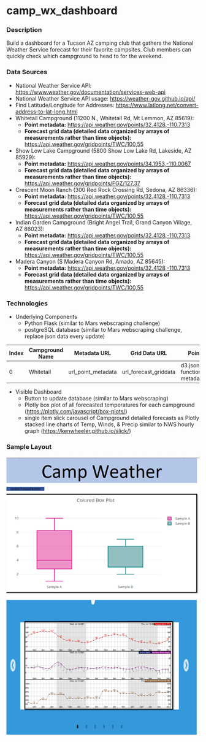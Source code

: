 # camp_wx_dashboard

### Description
Build a dashboard for a Tucson AZ camping club that gathers the National Weather Service forecast for their favorite campsites. Club members can quickly check which campground to head to for the weekend.

### Data Sources
* National Weather Service API: <a href="https://www.weather.gov/documentation/services-web-api" target="_blank">https://www.weather.gov/documentation/services-web-api</a>
* National Weather Service API usage: <a href="https://weather-gov.github.io/api/" target="_blank">https://weather-gov.github.io/api/</a>
* Find Latitude/Longitude for Addresses: <a href="https://www.latlong.net/convert-address-to-lat-long.html" target="_blank">https://www.latlong.net/convert-address-to-lat-long.html</a>
* Whitetail Campground (11200 N., Whitetail Rd, Mt Lemmon, AZ 85619): 
    * **Point metadata:** <a href="https://api.weather.gov/points/32.4128,-110.7313" target="_blank">https://api.weather.gov/points/32.4128,-110.7313</a>
    * **Forecast grid data (detailed data organized by arrays of measurements rather than time objects):** <a href="https://api.weather.gov/gridpoints/TWC/100,55" target="_blank">https://api.weather.gov/gridpoints/TWC/100,55</a>
* Show Low Lake Campground (5800 Show Low Lake Rd, Lakeside, AZ 85929): 
    * **Point metadata:** <a href="https://api.weather.gov/points/34.1953,-110.0067" target="_blank">https://api.weather.gov/points/34.1953,-110.0067</a>
    * **Forecast grid data (detailed data organized by arrays of measurements rather than time objects):** <a href="https://api.weather.gov/gridpoints/FGZ/127,37" target="_blank">https://api.weather.gov/gridpoints/FGZ/127,37</a>
* Crescent Moon Ranch (300 Red Rock Crossing Rd, Sedona, AZ 86336): 
    * **Point metadata:** <a href="https://api.weather.gov/points/32.4128,-110.7313" target="_blank">https://api.weather.gov/points/32.4128,-110.7313</a>
    * **Forecast grid data (detailed data organized by arrays of measurements rather than time objects):** <a href="https://api.weather.gov/gridpoints/TWC/100,55" target="_blank">https://api.weather.gov/gridpoints/TWC/100,55</a>
* Indian Garden Campground (Bright Angel Trail, Grand Canyon Village, AZ 86023): 
    * **Point metadata:** <a href="https://api.weather.gov/points/32.4128,-110.7313" target="_blank">https://api.weather.gov/points/32.4128,-110.7313</a>
    * **Forecast grid data (detailed data organized by arrays of measurements rather than time objects):** <a href="https://api.weather.gov/gridpoints/TWC/100,55" target="_blank">https://api.weather.gov/gridpoints/TWC/100,55</a>
* Madera Canyon (S Madera Canyon Rd, Amado, AZ 85645): 
    * **Point metadata:** <a href="https://api.weather.gov/points/32.4128,-110.7313" target="_blank">https://api.weather.gov/points/32.4128,-110.7313</a>
    * **Forecast grid data (detailed data organized by arrays of measurements rather than time objects):** <a href="https://api.weather.gov/gridpoints/TWC/100,55" target="_blank">https://api.weather.gov/gridpoints/TWC/100,55</a>

### Technologies
* Underlying Components
    * Python Flask (similar to Mars webscraping challenge)
    * postgreSQL database (similar to Mars webscraping challenge, replace json data every update)
    
| Index | Campground Name | Metadata URL | Grid Data URL | Point Metadata JSON | Forecast Grid Data JSON |
|----------------|---------------|----------------|---------------|----------------|---------------|
| 0 | Whitetail | url_point_metadata | url_forecast_griddata | d3.json(url_point_metadata, function(data) {return metadata}); | d3.json(url_forecast_griddata, function(data) {return griddata}); |

* Visible Dashboard
    * Button to update database (similar to Mars webscraping)
    * Plotly box plot of all forecasted temperatures for each campground (<a href="https://plotly.com/javascript/box-plots/" target="_blank">https://plotly.com/javascript/box-plots/</a>)
    * single item slick carousel of Campground detailed forecasts as Plotly stacked line charts of Temp, Winds, & Precip similar to NWS hourly graph (<a href="https://kenwheeler.github.io/slick/" target="_blank">https://kenwheeler.github.io/slick/</a>)
    
### Sample Layout
![sample](b_sample_layout/sample_layout.png)
